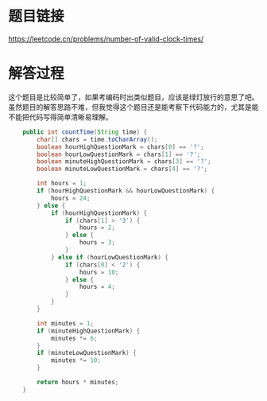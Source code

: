 # 题目链接
https://leetcode.cn/problems/number-of-valid-clock-times/

# 解答过程
这个题目是比较简单了，如果考编码时出类似题目，应该是绿灯放行的意思了吧。虽然题目的解答思路不难，但我觉得这个题目还是能考察下代码能力的，尤其是能不能把代码写得简单清晰易理解。

```java
	public int countTime(String time) {
		char[] chars = time.toCharArray();
		boolean hourHighQuestionMark = chars[0] == '?';
		boolean hourLowQuestionMark = chars[1] == '?';
		boolean minuteHighQuestionMark = chars[3] == '?';
		boolean minuteLowQuestionMark = chars[4] == '?';

		int hours = 1;
		if (hourHighQuestionMark && hourLowQuestionMark) {
			hours = 24;
		} else {
			if (hourHighQuestionMark) {
				if (chars[1] > '3') {
					hours = 2;
				} else {
					hours = 3;
				}
			} else if (hourLowQuestionMark) {
				if (chars[0] < '2') {
					hours = 10;
				} else {
					hours = 4;
				}
			}
		}

		int minutes = 1;
		if (minuteHighQuestionMark) {
			minutes *= 6;
		}
		if (minuteLowQuestionMark) {
			minutes *= 10;
		}

		return hours * minutes;
	}
```